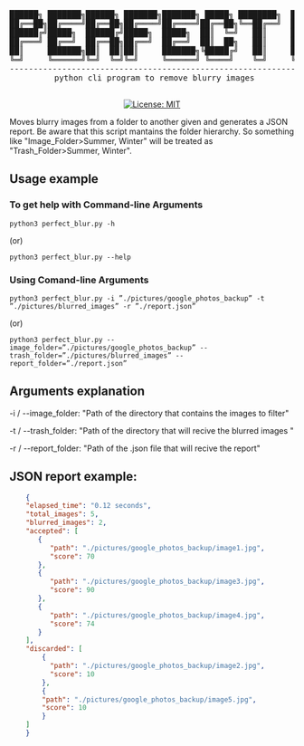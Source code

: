 <div align="center">
<pre>
██████╗ ███████╗██████╗ ███████╗███████╗ █████╗ ████████╗  ██████╗ ██╗     ██╗   ██╗██████╗ 
██╔══██╗██╔════╝██╔══██╗██╔════╝██╔════╝██╔══██╗╚══██╔══╝  ██╔══██╗██║     ██║   ██║██╔══██╗
██████╔╝█████╗  ██████╔╝█████╗  █████╗  ██║  ╚═╝   ██║     ██████╦╝██║     ██║   ██║██████╔╝
██╔═══╝ ██╔══╝  ██╔══██╗██╔══╝  ██╔══╝  ██║  ██╗   ██║     ██╔══██╗██║     ██║   ██║██╔══██╗
██║     ███████╗██║  ██║██║     ███████╗╚█████╔╝   ██║     ██████╦╝███████╗╚██████╔╝██║  ██║
╚═╝     ╚══════╝╚═╝  ╚═╝╚═╝     ╚══════╝ ╚════╝    ╚═╝     ╚═════╝ ╚══════╝ ╚═════╝ ╚═╝  ╚═╝
--------------------------------------------------------------------------------------------
 python cli program to remove blurry images
 
</pre>

[![License: MIT](https://img.shields.io/badge/License-MIT-yellow.svg)](https://opensource.org/licenses/MIT)

</div>

Moves blurry images from a folder to another given and generates a JSON report.
Be aware that this script mantains the folder hierarchy. So something like "Image_Folder>Summer, Winter" will be treated as "Trash_Folder>Summer, Winter".

## Usage example
### To get help with Command-line Arguments
```
python3 perfect_blur.py -h
```
(or)
```
python3 perfect_blur.py --help
```
### Using Comand-line Arguments
```
python3 perfect_blur.py -i ”./pictures/google_photos_backup” -t ”./pictures/blurred_images” -r ”./report.json”
```
(or)
```
python3 perfect_blur.py --image_folder=”./pictures/google_photos_backup” --trash_folder=”./pictures/blurred_images” --report_folder=”./report.json”
```
## Arguments explanation

 -i / --image_folder: "Path of the directory that contains the images to filter"
 
 -t / --trash_folder: "Path of the directory that will recive the blurred images "
 
 -r / --report_folder: "Path of the .json file that will recive the report"

## JSON report example:
``` json
    {
    "elapsed_time": "0.12 seconds",
    "total_images": 5,
    "blurred_images": 2,
    "accepted": [
       {
          "path": "./pictures/google_photos_backup/image1.jpg",
          "score": 70
       },
       {
          "path": "./pictures/google_photos_backup/image3.jpg",
          "score": 90
       },
       {
          "path": "./pictures/google_photos_backup/image4.jpg",
          "score": 74
       }
    ],
    "discarded": [
        {
          "path": "./pictures/google_photos_backup/image2.jpg",
          "score": 10
        },
        {
        "path": "./pictures/google_photos_backup/image5.jpg",
        "score": 10
        }
    ]
    }
```
